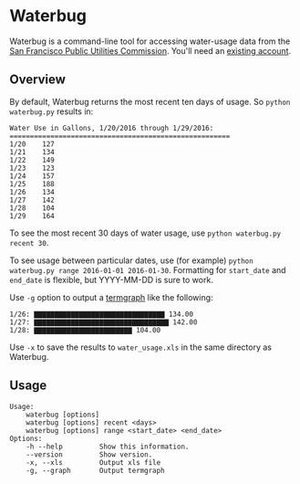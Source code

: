 # Waterbug

Waterbug is a command-line tool for accessing water-usage data from the [San Francisco Public Utilities Commission](http://www.sfwater.org/).  You'll need an [existing account](https://myaccount.sfwater.org/).

## Overview

By default, Waterbug returns the most recent ten days of usage.  So `python waterbug.py` results in:

    Water Use in Gallons, 1/20/2016 through 1/29/2016:
    ======================================================
    1/20    127
    1/21    134
    1/22    149
    1/23    123
    1/24    157
    1/25    188
    1/26    134
    1/27    142
    1/28    104
    1/29    164

To see the most recent 30 days of water usage, use `python waterbug.py recent 30`.

To see usage between particular dates, use (for example) `python waterbug.py range 2016-01-01 2016-01-30`. Formatting for `start_date` and `end_date` is flexible, but YYYY-MM-DD is sure to work.

Use `-g` option to output a [termgraph](https://github.com/mkaz/termgraph) like the following:

    1/26: ▇▇▇▇▇▇▇▇▇▇▇▇▇▇▇▇▇▇▇▇▇▇▇▇▇▇▇▇▇▇▇▇ 134.00
    1/27: ▇▇▇▇▇▇▇▇▇▇▇▇▇▇▇▇▇▇▇▇▇▇▇▇▇▇▇▇▇▇▇▇▇ 142.00
    1/28: ▇▇▇▇▇▇▇▇▇▇▇▇▇▇▇▇▇▇▇▇▇▇▇▇ 104.00

Use `-x` to save the results to `water_usage.xls` in the same directory as Waterbug.

## Usage

    Usage:
        waterbug [options]
        waterbug [options] recent <days>
        waterbug [options] range <start_date> <end_date>
    Options:
        -h --help         Show this information.
        --version         Show version.
        -x, --xls         Output xls file
        -g, --graph       Output termgraph

